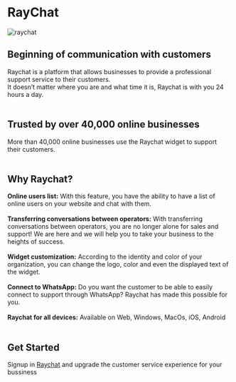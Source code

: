 # RayChat

![raychat][logo]

## Beginning of communication with customers
Raychat is a platform that allows businesses to provide a professional support service to their customers.<br>
It doesn’t matter where you are and what time it is, Raychat is with you 24 hours a day.
<br><br>

## Trusted by over 40,000 online businesses
More than 40,000 online businesses use the Raychat widget to support their customers.
<br><br>

## Why Raychat?
**Online users list:** With this feature, you have the ability to have a list of online users on your website and chat with them.
<br><br>
**Transferring conversations between operators:** With transferring conversations between operators, you are no longer alone for sales and support! We are here and we will help you to take your business to the heights of success.
<br><br>
**Widget customization:** According to the identity and color of your organization, you can change the logo, color and even the displayed text of the widget.
<br><br>
**Connect to WhatsApp:** Do you want the customer to be able to easily connect to support through WhatsApp? Raychat has made this possible for you.
<br><br>
**Raychat for all devices:** Available on Web, Windows, MacOs, iOS, Android
<br><br>

## Get Started
Signup in [Raychat][raychat-landing] and upgrade the customer service experience for your bussiness


[logo]: https://raychat.io/_next/static/media/raychat-logo-english.486d7b96.svg
[raychat-landing]: https://raychat.io/signup
